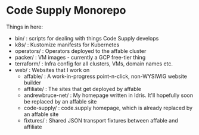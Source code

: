 # Code Supply Monorepo

Things in here:

- bin/ : scripts for dealing with things Code Supply develops
- k8s/ : Kustomize manifests for Kubernetes
- operators/ : Operators deployed to the affable cluster
- packer/ : VM images - currently a GCP free-tier thing
- terraform/ : Infra config for all clusters, VMs, domain names etc.
- web/ : Websites that I work on
  - affable/ : A work-in-progress point-n-click, non-WYSIWIG website builder
  - affiliate/ : The sites that get deployed by affable
  - andrewbruce-net/ : My homepage written in Idris. It'll hopefully soon be replaced by an affable site
  - code-supply/ : code.supply homepage, which is already replaced by an affable site
  - fixtures/ : Shared JSON transport fixtures between affable and affiliate
